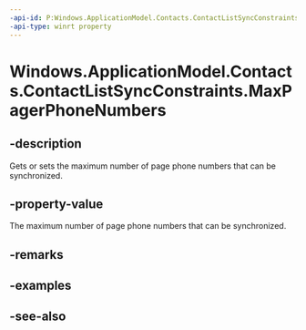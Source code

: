 ----api-id: P:Windows.ApplicationModel.Contacts.ContactListSyncConstraints.MaxPagerPhoneNumbers
-api-type: winrt property
---<!-- Property syntaxpublic Windows.Foundation.IReference<int> MaxPagerPhoneNumbers { get;  set; }--># Windows.ApplicationModel.Contacts.ContactListSyncConstraints.MaxPagerPhoneNumbers## -descriptionGets or sets the maximum number of page phone numbers that can be synchronized.## -property-valueThe maximum number of page phone numbers that can be synchronized.## -remarks## -examples## -see-also
